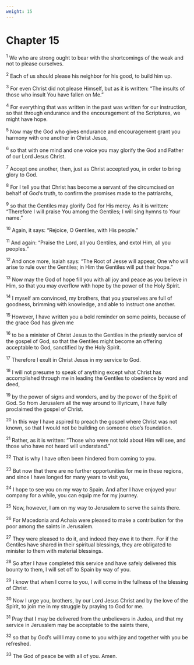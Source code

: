 ```yaml
---
weight: 15
---
```


# Chapter 15

<sup>1</sup> We who are strong ought to bear with the shortcomings of the weak and not to please ourselves. 

<sup>2</sup> Each of us should please his neighbor for his good, to build him up. 

<sup>3</sup> For even Christ did not please Himself, but as it is written: “The insults of those who insult You have fallen on Me.” 

<sup>4</sup> For everything that was written in the past was written for our instruction, so that through endurance and the encouragement of the Scriptures, we might have hope. 

<sup>5</sup> Now may the God who gives endurance and encouragement grant you harmony with one another in Christ Jesus, 

<sup>6</sup> so that with one mind and one voice you may glorify the God and Father of our Lord Jesus Christ. 

<sup>7</sup> Accept one another, then, just as Christ accepted you, in order to bring glory to God. 

<sup>8</sup> For I tell you that Christ has become a servant of the circumcised on behalf of God’s truth, to confirm the promises made to the patriarchs, 

<sup>9</sup> so that the Gentiles may glorify God for His mercy. As it is written: “Therefore I will praise You among the Gentiles; I will sing hymns to Your name.” 

<sup>10</sup> Again, it says: “Rejoice, O Gentiles, with His people.” 

<sup>11</sup> And again: “Praise the Lord, all you Gentiles, and extol Him, all you peoples.” 

<sup>12</sup> And once more, Isaiah says: “The Root of Jesse will appear, One who will arise to rule over the Gentiles; in Him the Gentiles will put their hope.” 

<sup>13</sup> Now may the God of hope fill you with all joy and peace as you believe in Him, so that you may overflow with hope by the power of the Holy Spirit. 

<sup>14</sup> I myself am convinced, my brothers, that you yourselves are full of goodness, brimming with knowledge, and able to instruct one another. 

<sup>15</sup> However, I have written you a bold reminder on some points, because of the grace God has given me 

<sup>16</sup> to be a minister of Christ Jesus to the Gentiles in the priestly service of the gospel of God, so that the Gentiles might become an offering acceptable to God, sanctified by the Holy Spirit. 

<sup>17</sup> Therefore I exult in Christ Jesus in my service to God. 

<sup>18</sup> I will not presume to speak of anything except what Christ has accomplished through me in leading the Gentiles to obedience by word and deed, 

<sup>19</sup> by the power of signs and wonders, and by the power of the Spirit of God. So from Jerusalem all the way around to Illyricum, I have fully proclaimed the gospel of Christ. 

<sup>20</sup> In this way I have aspired to preach the gospel where Christ was not known, so that I would not be building on someone else’s foundation. 

<sup>21</sup> Rather, as it is written: “Those who were not told about Him will see, and those who have not heard will understand.” 

<sup>22</sup> That is why I have often been hindered from coming to you. 

<sup>23</sup> But now that there are no further opportunities for me in these regions, and since I have longed for many years to visit you, 

<sup>24</sup> I hope to see you on my way to Spain. And after I have enjoyed your company for a while, you can equip me for my journey. 

<sup>25</sup> Now, however, I am on my way to Jerusalem to serve the saints there. 

<sup>26</sup> For Macedonia and Achaia were pleased to make a contribution for the poor among the saints in Jerusalem. 

<sup>27</sup> They were pleased to do it, and indeed they owe it to them. For if the Gentiles have shared in their spiritual blessings, they are obligated to minister to them with material blessings. 

<sup>28</sup> So after I have completed this service and have safely delivered this bounty to them, I will set off to Spain by way of you. 

<sup>29</sup> I know that when I come to you, I will come in the fullness of the blessing of Christ. 

<sup>30</sup> Now I urge you, brothers, by our Lord Jesus Christ and by the love of the Spirit, to join me in my struggle by praying to God for me. 

<sup>31</sup> Pray that I may be delivered from the unbelievers in Judea, and that my service in Jerusalem may be acceptable to the saints there, 

<sup>32</sup> so that by God’s will I may come to you with joy and together with you be refreshed. 

<sup>33</sup> The God of peace be with all of you. Amen. 



